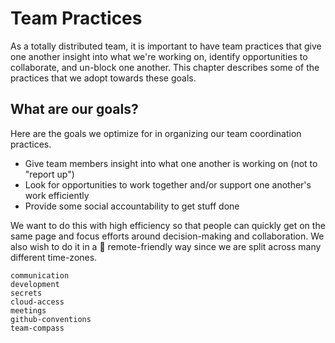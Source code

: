 # Team Practices

As a totally distributed team, it is important to have team practices that give one another insight into what we're working on, identify opportunities to collaborate, and un-block one another.
This chapter describes some of the practices that we adopt towards these goals.

## What are our goals?

Here are the goals we optimize for in organizing our team coordination practices.

- Give team members insight into what one another is working on (not to "report up")
- Look for opportunities to work together and/or support one another's work efficiently
- Provide some social accountability to get stuff done

We want to do this with high efficiency so that people can quickly get on the same page and focus efforts around decision-making and collaboration. We also wish to do it in a 💯 remote-friendly way since we are split across many different time-zones.

```{toctree}
communication
development
secrets
cloud-access
meetings
github-conventions
team-compass
```
